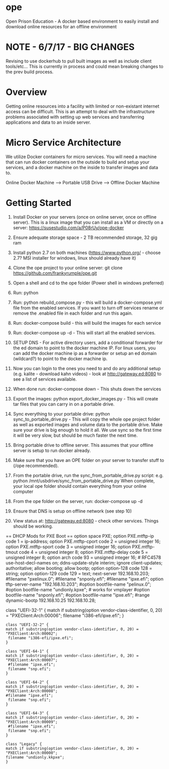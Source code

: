 # ope
Open Prison Education - A docker based environment to easily install and download online resources for an offline environment

# NOTE - 6/7/17 - BIG CHANGES
Revising to use dockerhub to pull built images as well as include client tools/etc...
This is currently in process and could mean breaking changes to the prev build process.

# Overview
Getting online resources into a facility with limited or non-existant internet access can be difficult. This is an attempt to deal with the infrastructure problems associated with setting up web services and transferring applications and data to an inside server.

# Micro Service Architecture
We utilize Docker containers for micro services. You will need a machine that can run docker containers on the outside to build and setup your services, and a docker machine on the inside to transfer images and data to.

Online Docker Machine --> Portable USB Drive --> Offline Docker Machine

# Getting Started
1) Install Docker on your servers (once on online server, once on offline server). This is a linux image that you can install as a VM or directly on a server: https://susestudio.com/a/P08rUy/ope-docker

2) Ensure adequate storage space - 2 TB recommended storage, 32 gig ram

3) Install python 2.7 on both machines (https://www.python.org/ - choose 2.7? MSI installer for windows, linux should already have it)

4) Clone the ope project to your online server: git clone https://github.com/frankyrumple/ope.git

5) Open a shell and cd to the ope folder (Power shell in windows preferred)

6) Run: python 

7) Run: python rebuild_compose.py - this will build a docker-compose.yml file from the enabled services. If you want to turn off services rename or remove the .enabled file in each folder and run this again.

8) Run: docker-compose build  - this will build the images for each service

9) Run: docker-compose up -d  - This will start all the enabled services.

10) SETUP DNS - For active directory users, add a conditional forwarder for the ed domain to point to the docker machine IP. For linux users, you can add the docker machine ip as a forwarder or setup an ed domain (wildcard?) to point to the docker machine ip.

11) Now you can login to the ones you need to and do any additional setup (e.g. kalite - download kahn videos) - look at http://gateway.ed:8080 to see a list of services available.

12) When done run: docker-compose down  - This shuts down the services

13) Export the images: python export_docker_images.py   - This will create tar files that you can carry in on a portable drive.

14) Sync everything to your portable drive: python sync_to_portable_drive.py  - This will copy the whole ope project folder as well as exported images and volume data to the portable drive. Make sure your drive is big enough to hold it all. We use sync so the first time it will be very slow, but should be much faster the next time.

15) Bring portable drive to offline server. This assumes that your offline server is setup to run docker already.

16) Make sure that you have an OPE folder on your server to transfer stuff to (/ope recommended).

17) From the portable drive, run the sync_from_portable_drive.py script: e.g.   python /mnt/usbdrive/sync_from_portable_drive.py
    When complete, your local ope folder should contain everything from your online computer

18) From the ope folder on the server, run: docker-compose up -d

19) Ensure that DNS is setup on offline network (see step 10)

20) View status at: http://gateway.ed:8080  - check other services. Things should be working.




== DHCP Mods for PXE Boot ==
option space PXE;
option PXE.mtftp-ip    code 1 = ip-address;
option PXE.mtftp-cport code 2 = unsigned integer 16;
option PXE.mtftp-sport code 3 = unsigned integer 16;
option PXE.mtftp-tmout code 4 = unsigned integer 8;
option PXE.mtftp-delay code 5 = unsigned integer 8;
option arch code 93 = unsigned integer 16; # RFC4578
use-host-decl-names on;
ddns-update-style interim;
ignore client-updates;
authoritative;
allow booting;
allow bootp;
option option-128 code 128 = string;
option option-129 code 129 = text;
next-server 192.168.10.203;
#filename "pxelinux.0";
#filename "snponly.efi";
#filename "ipxe.efi";
option tftp-server-name "192.168.10.203";
#option bootfile-name "pelinux.0";
#option bootfile-name "undionly.kpxe";  # works for vmplayer
#option bootfile-name "snponly.efi";
#option bootfile-name "ipxe.efi";
#range dynamic-bootp 192.168.10.25 192.168.10.28;

class "UEFI-32-1" {
    match if substring(option vendor-class-identifier, 0, 20) = "PXEClient:Arch:00006";
    filename "i386-efi/ipxe.efi";
    }

    class "UEFI-32-2" {
    match if substring(option vendor-class-identifier, 0, 20) = "PXEClient:Arch:00002";
     filename "i386-efi/ipxe.efi";
    }

    class "UEFI-64-1" {
    match if substring(option vendor-class-identifier, 0, 20) = "PXEClient:Arch:00007";
     #filename "ipxe.efi";
     filename "snp.efi";
    }

    class "UEFI-64-2" {
    match if substring(option vendor-class-identifier, 0, 20) = "PXEClient:Arch:00008";
    #filename "ipxe.efi";
     filename "snp.efi";
    }

    class "UEFI-64-3" {
    match if substring(option vendor-class-identifier, 0, 20) = "PXEClient:Arch:00009";
     #filename "ipxe.efi";
     filename "snp.efi";
    }

    class "Legacy" {
    match if substring(option vendor-class-identifier, 0, 20) = "PXEClient:Arch:00000";
    filename "undionly.kkpxe";
    }